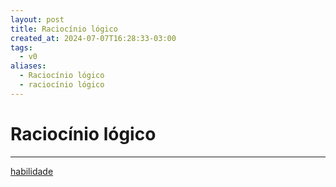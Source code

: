 ```yaml
---
layout: post
title: Raciocínio lógico
created_at: 2024-07-07T16:28:33-03:00
tags:
  - v0
aliases:
  - Raciocínio lógico
  - raciocínio lógico
---
```

# Raciocínio lógico
----
[habilidade](api/2024/07/2024-07-07-Habilidade.md)
